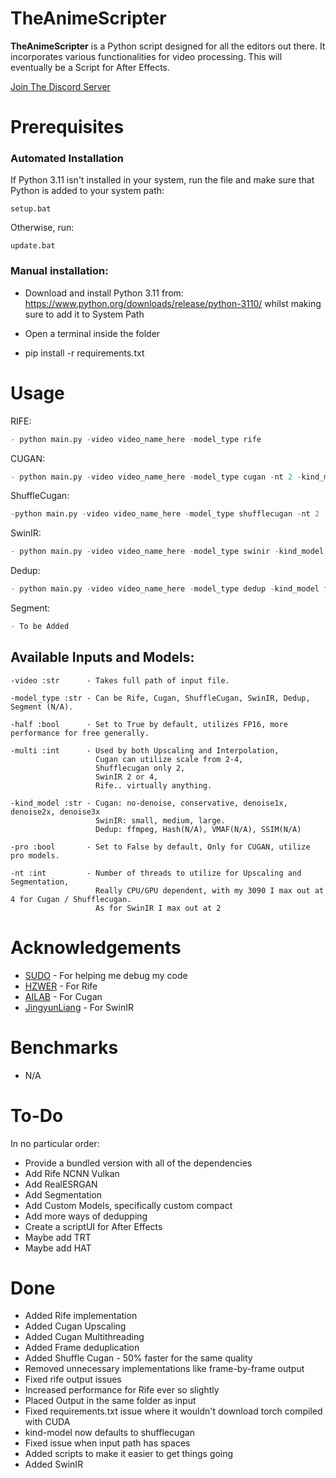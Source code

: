# TheAnimeScripter

**TheAnimeScripter** is a Python script designed for all the editors out there. It incorporates various functionalities for video processing. This will eventually be a Script for After Effects.

[Join The Discord Server](https://discord.gg/bFA6xZxM5V)

# Prerequisites

### Automated Installation

If Python 3.11 isn't installed in your system, run the file and make sure that Python is added to your system path:

```setup.bat```

Otherwise, run:

```update.bat```

### Manual installation:

- Download and install Python 3.11 from: https://www.python.org/downloads/release/python-3110/ whilst making sure to add it to System Path

- Open a terminal inside the folder

- pip install -r requirements.txt

# Usage

RIFE:
```py
- python main.py -video video_name_here -model_type rife
```

CUGAN:
```py
- python main.py -video video_name_here -model_type cugan -nt 2 -kind_model conservative
```

ShuffleCugan:
```py
-python main.py -video video_name_here -model_type shufflecugan -nt 2
```

SwinIR:
```py
- python main.py -video video_name_here -model_type swinir -kind_model small
```

Dedup:
```py
- python main.py -video video_name_here -model_type dedup -kind_model ffmpeg
```

Segment:
```py
- To be Added
```

## Available Inputs and Models:

```
-video :str      - Takes full path of input file.

-model_type :str - Can be Rife, Cugan, ShuffleCugan, SwinIR, Dedup, Segment (N/A).

-half :bool      - Set to True by default, utilizes FP16, more performance for free generally.

-multi :int      - Used by both Upscaling and Interpolation, 
                   Cugan can utilize scale from 2-4,
                   Shufflecugan only 2, 
                   SwinIR 2 or 4, 
                   Rife.. virtually anything.

-kind_model :str - Cugan: no-denoise, conservative, denoise1x, denoise2x, denoise3x
                   SwinIR: small, medium, large.
                   Dedup: ffmpeg, Hash(N/A), VMAF(N/A), SSIM(N/A)

-pro :bool       - Set to False by default, Only for CUGAN, utilize pro models.

-nt :int         - Number of threads to utilize for Upscaling and Segmentation,
                   Really CPU/GPU dependent, with my 3090 I max out at 4 for Cugan / Shufflecugan.
                   As for SwinIR I max out at 2
```

# Acknowledgements

- [SUDO](https://github.com/styler00dollar/VSGAN-tensorrt-docker) - For helping me debug my code
- [HZWER](https://github.com/hzwer/Practical-RIFE) - For Rife
- [AILAB](https://github.com/bilibili/ailab/tree/main/Real-CUGAN) - For Cugan
- [JingyunLiang](https://github.com/JingyunLiang/SwinIR) - For SwinIR

# Benchmarks

- N/A

# To-Do

In no particular order:

- Provide a bundled version with all of the dependencies
- Add Rife NCNN Vulkan
- Add RealESRGAN
- Add Segmentation
- Add Custom Models, specifically custom compact
- Add more ways of dedupping
- Create a scriptUI for After Effects
- Maybe add TRT
- Maybe add HAT

# Done

- Added Rife implementation
- Added Cugan Upscaling
- Added Cugan Multithreading
- Added Frame deduplication
- Added Shuffle Cugan - 50% faster for the same quality
- Removed unnecessary implementations like frame-by-frame output
- Fixed rife output issues
- Increased performance for Rife ever so slightly
- Placed Output in the same folder as input
- Fixed requirements.txt issue where it wouldn't download torch compiled with CUDA
- kind-model now defaults to shufflecugan
- Fixed issue when input path has spaces
- Added scripts to make it easier to get things going
- Added SwinIR
